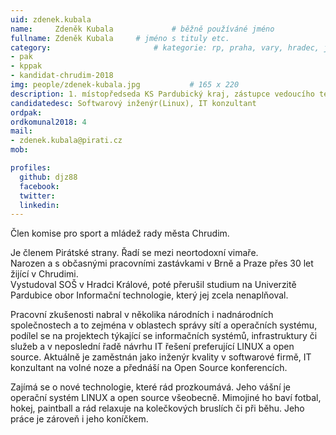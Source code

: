 ```yaml
---
uid: zdenek.kubala
name:     Zdeněk Kubala      		# běžně používáné jméno
fullname: Zdeněk Kubala		# jméno s tituly etc.
category:                 		# kategorie: rp, praha, vary, hradec, jmk, senat
- pak
- kppak
- kandidat-chrudim-2018
img: people/zdenek-kubala.jpg           # 165 x 220
description: 1. místopředseda KS Pardubický kraj, zástupce vedoucího technického odboru # kratký popis, max 160 znaků
candidatedesc: Softwarový inženýr(Linux), IT konzultant 
ordpak: 
ordkomunal2018: 4
mail:
- zdenek.kubala@pirati.cz
mob: 

profiles:
  github: djz88
  facebook: 
  twitter:
  linkedin:
---
```

Člen komise pro sport a mládež rady města Chrudim.

Je členem Pirátské strany. Řadí se mezi neortodoxní vimaře.  
Narozen a s občasnými pracovními zastávkami v Brně a Praze přes 30 let žijící v Chrudimi.  
Vystudoval SOŠ v Hradci Králové, poté přerušil studium na Univerzitě Pardubice obor Informační technologie, který jej zcela nenaplňoval.  

Pracovní zkušenosti nabral v několika národních i nadnárodních společnostech a to zejména v oblastech správy sítí a operačních systému, podílel se na projektech týkající se informačních systémů, infrastruktury či služeb a v neposlední řadě návrhu IT řešení preferující LINUX a open source. Aktuálně je zaměstnán jako inženýr kvality v softwarové firmě, IT konzultant na volné noze a přednáší na Open Source konferencích. 

Zajímá se o nové technologie, které rád prozkoumává. Jeho vášní je operační systém LINUX a open source všeobecně. Mimojiné ho baví fotbal, hokej, paintball a rád relaxuje na kolečkových bruslích či při běhu. Jeho práce je zároveň i jeho koníčkem.

